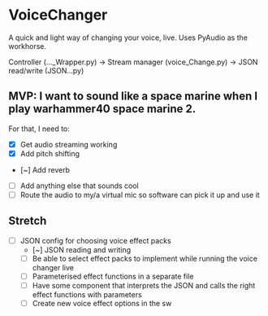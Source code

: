 # VoiceChanger
A quick and light way of changing your voice, live.
Uses PyAudio as the workhorse.

Controller (..._Wrapper.py) -> Stream manager (voice_Change.py) -> JSON read/write (JSON...py)

## MVP: I want to sound like a space marine when I play warhammer40 space marine 2.
  For that, I need to:
  - [x] Get audio streaming working
  - [x] Add pitch shifting
  - [~] Add reverb
  - [ ] Add anything else that sounds cool
  - [ ] Route the audio to my/a virtual mic so software can pick it up and use it

## Stretch
 - [ ] JSON config for choosing voice effect packs
   - [~] JSON reading and writing
   - [ ] Be able to select effect packs to implement while running the voice changer live
   - [ ] Parameterised effect functions in a separate file
   - [ ] Have some component that interprets the JSON and calls the right effect functions with parameters
   - [ ] Create new voice effect options in the sw
